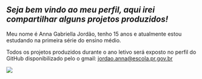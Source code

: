 ## *Seja bem vindo ao meu perfil, aqui irei compartilhar alguns projetos produzidos!*
Meu nome é Anna Gabriella Jordão, tenho 15 anos e atualmente estou estudando na primeira série do ensino médio.

Todos os projetos produzidos durante o ano letivo será exposto no perfil do GitHub disponibilizado pelo o gmail: jordao.anna@escola.pr.gov.br

![](https://media1.tenor.com/m/u_uKx5RuotoAAAAd/trollface-boa-tarde.gif)
